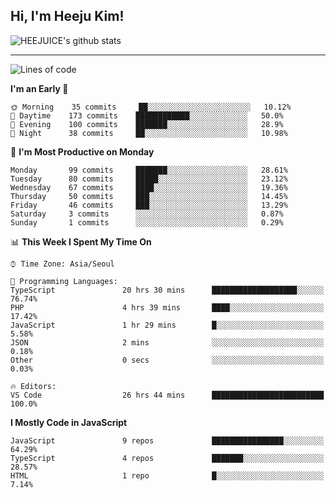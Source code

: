 ## Hi, I'm Heeju Kim!

![HEEJUICE's github stats](https://github-readme-stats.vercel.app/api?username=HEEJUICE&show_icons=true)

---
<!--START_SECTION:waka-->
![Lines of code](https://img.shields.io/badge/From%20Hello%20World%20I%27ve%20Written-9.0%20million%20lines%20of%20code-blue)

**I'm an Early 🐤** 

```text
🌞 Morning    35 commits     ██░░░░░░░░░░░░░░░░░░░░░░░   10.12% 
🌆 Daytime    173 commits    ████████████░░░░░░░░░░░░░   50.0% 
🌃 Evening    100 commits    ███████░░░░░░░░░░░░░░░░░░   28.9% 
🌙 Night      38 commits     ██░░░░░░░░░░░░░░░░░░░░░░░   10.98%

```
📅 **I'm Most Productive on Monday** 

```text
Monday       99 commits     ███████░░░░░░░░░░░░░░░░░░   28.61% 
Tuesday      80 commits     █████░░░░░░░░░░░░░░░░░░░░   23.12% 
Wednesday    67 commits     ████░░░░░░░░░░░░░░░░░░░░░   19.36% 
Thursday     50 commits     ███░░░░░░░░░░░░░░░░░░░░░░   14.45% 
Friday       46 commits     ███░░░░░░░░░░░░░░░░░░░░░░   13.29% 
Saturday     3 commits      ░░░░░░░░░░░░░░░░░░░░░░░░░   0.87% 
Sunday       1 commits      ░░░░░░░░░░░░░░░░░░░░░░░░░   0.29%

```


📊 **This Week I Spent My Time On** 

```text
⌚︎ Time Zone: Asia/Seoul

💬 Programming Languages: 
TypeScript               20 hrs 30 mins      ███████████████████░░░░░░   76.74% 
PHP                      4 hrs 39 mins       ████░░░░░░░░░░░░░░░░░░░░░   17.42% 
JavaScript               1 hr 29 mins        █░░░░░░░░░░░░░░░░░░░░░░░░   5.58% 
JSON                     2 mins              ░░░░░░░░░░░░░░░░░░░░░░░░░   0.18% 
Other                    0 secs              ░░░░░░░░░░░░░░░░░░░░░░░░░   0.03%

🔥 Editors: 
VS Code                  26 hrs 44 mins      █████████████████████████   100.0%

```

**I Mostly Code in JavaScript** 

```text
JavaScript               9 repos             ████████████████░░░░░░░░░   64.29% 
TypeScript               4 repos             ███████░░░░░░░░░░░░░░░░░░   28.57% 
HTML                     1 repo              █░░░░░░░░░░░░░░░░░░░░░░░░   7.14%

```



<!--END_SECTION:waka-->
